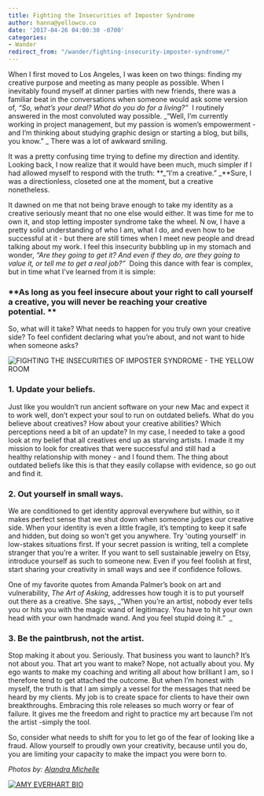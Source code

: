 ```yaml
---
title: Fighting the Insecurities of Imposter Syndrome
author: hanna@yellowco.co
date: '2017-04-26 04:00:30 -0700'
categories:
- Wander
redirect_from: "/wander/fighting-insecurity-imposter-syndrome/"
---
```


When I first moved to Los Angeles, I was keen on two things: finding my creative purpose and meeting as many people as possible. When I inevitably found myself at dinner parties with new friends, there was a familiar beat in the conversations when someone would ask some version of, _“So, what’s your deal? What do you do for a living?”_  I routinely answered in the most convoluted way possible. _“Well, I’m currently working in project management, but my passion is women’s empowerment - and I’m thinking about studying graphic design or starting a blog, but bills, you know.” _ There was a lot of awkward smiling.

It was a pretty confusing time trying to define my direction and identity. Looking back, I now realize that it would have been much, much simpler if I had allowed myself to respond with the truth: **_“I’m a creative.” _**Sure, I was a directionless, closeted one at the moment, but a creative nonetheless.

It dawned on me that not being brave enough to take my identity as a creative seriously meant that no one else would either. It was time for me to own it, and stop letting imposter syndrome take the wheel. N ow, I have a pretty solid understanding of who I am, what I do, and even how to be successful at it - but there are still times when I meet new people and dread talking about my work. I feel this insecurity bubbling up in my stomach and wonder, _“Are they going to get it? And even if they do, are they going to value it, or tell me to get a real job?”_  Doing this dance with fear is complex, but in time what I've learned from it is simple:

### **As long as you feel insecure about your right to call yourself a creative, you will never be reaching your creative potential. **

So, what will it take? What needs to happen for you truly own your creative side? To feel confident declaring what you’re about, and not want to hide when someone asks?

![FIGHTING THE INSECURITIES OF IMPOSTER SYNDROME - THE YELLOW ROOM](https://s3.amazonaws.com/yellow-files/blog/2017/04/DSC0516.jpg "FIGHTING THE INSECURITIES OF IMPOSTER SYNDROME - THE YELLOW ROOM")

### **1\. Update your beliefs.**

Just like you wouldn’t run ancient software on your new Mac and expect it to work well, don’t expect your soul to run on outdated beliefs. What do you believe about creatives? How about your creative abilities? Which perceptions need a bit of an update? In my case, I needed to take a good look at my belief that all creatives end up as starving artists. I made it my mission to look for creatives that were successful and still had a healthy relationship with money - and I found them. The thing about outdated beliefs like this is that they easily collapse with evidence, so go out and find it.

### **2\. Out yourself in small ways.**

We are conditioned to get identity approval everywhere but within, so it makes perfect sense that we shut down when someone judges our creative side. When your identity is even a little fragile, it’s tempting to keep it safe and hidden, but doing so won't get you anywhere. Try 'outing yourself' in low-stakes situations first. If your secret passion is writing, tell a complete stranger that you’re a writer. If you want to sell sustainable jewelry on Etsy, introduce yourself as such to someone new. Even if you feel foolish at first, start sharing your creativity in small ways and see if confidence follows.

One of my favorite quotes from Amanda Palmer’s book on art and vulnerability, _The Art of Asking_, addresses how tough it is to put yourself out there as a creative. She says, _“When you’re an artist, nobody ever tells you or hits you with the magic wand of legitimacy. You have to hit your own head with your own handmade wand. And you feel stupid doing it.”  _

### **3\. Be the paintbrush, not the artist.**

Stop making it about you. Seriously. That business you want to launch? It’s not about you. That art you want to make? Nope, not actually about you. My ego wants to make my coaching and writing all about how brilliant I am, so I therefore tend to get attached the outcome. But when I’m honest with myself, the truth is that I am simply a vessel for the messages that need be heard by my clients. My job is to create space for clients to have their own breakthroughs. Embracing this role releases so much worry or fear of failure. It gives me the freedom and right to practice my art because I’m not the artist -simply the tool.

So, consider what needs to shift for you to let go of the fear of looking like a fraud. Allow yourself to proudly own your creativity, because until you do, you are limiting your capacity to make the impact you were born to.

_Photos by: [Alandra Michelle](http://www.alandramichelle.com/)_

[![AMY EVERHART BIO](https://s3.amazonaws.com/yellow-files/blog/2017/04/AMY-EVERHART-BIO.jpg)](http://www.amyeverhartcoaching.com/)
